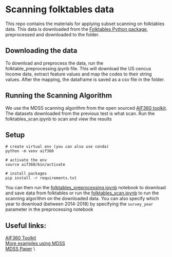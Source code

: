 # Scanning folktables data

This repo contains the materials for applying subset scanning on folktables data. This data is downloaded from the [Folktables Python package](https://github.com/zykls/folktables), preprocessed and downloaded to the folder.

## Downloading the data

To download and preprocess the data, run the folktable_preprocessing.ipynb file. This will download the US cencus Income data, extract feature values and map the codes to their string values. After the mapping, the dataframe is saved as a csv file in the folder.

## Running the Scanning Algorithm

We use the MDSS scanning algorithm from the open sourced [AIF360 toolkit](https://github.com/Trusted-AI/AIF360/tree/master/aif360/detectors). The datasets downloaded from the previous test is what scan. Run the folktables_scan.ipynb to scan and view the results

## Setup
```
# create virtual env (you can also use conda)
python -m venv aif360

# activate the env
source aif360/bin/activate

# install packages
pip install -r requirements.txt
```

You can then run the [folktables_preprocessing.ipynb](https://github.com/tanya-akumu2/folktables_scan/blob/main/folktable_preprocessing.ipynb) notebook to download and save data from folktables or run the [folktables_scan.ipynb](https://github.com/tanya-akumu2/folktables_scan/blob/main/folktables_scan.ipynb) to run the scanning algorithm on the downloaded data. You can also specify which year to download (between 2014-2018) by specifying the `survey_year` parameter in the preprocessing notebook


## Useful links:

[AIF360 Toolkit](https://github.com/Trusted-AI/AIF360) \
[More examples using MDSS](https://github.com/Trusted-AI/AIF360/blob/master/examples/demo_mdss_detector.ipynb) \
[MDSS Paper](https://arxiv.org/abs/1611.08292) \